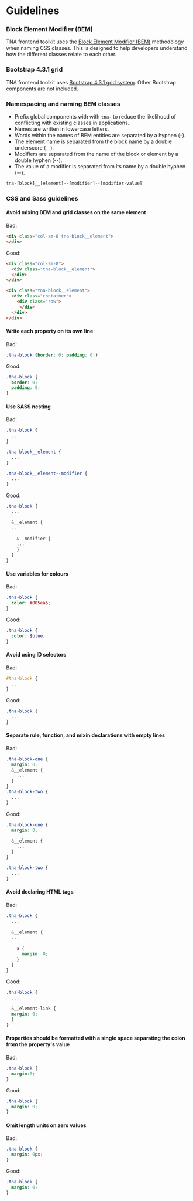 # Guidelines

### Block Element Modifier (BEM)

TNA frontend toolkit uses the [Block Element Modifier (BEM)](http://getbem.com/) methodology when naming CSS classes. This is designed to help developers understand how the different classes relate to each other.

### Bootstrap 4.3.1 grid

TNA frontend toolkit uses [Bootstrap 4.3.1 grid system](https://getbootstrap.com/docs/4.3/layout/grid/). Other Bootstrap components are not included.

### Namespacing and naming BEM classes

* Prefix global components with with `tna-` to reduce the likelihood of conflicting with existing classes in applications..
* Names are written in lowercase letters.
* Words within the names of BEM entities are separated by a hyphen (-).
* The element name is separated from the block name by a double underscore (__).
* Modifiers are separated from the name of the block or element by a double hyphen (--).
* The value of a modifier is separated from its name by a double hyphen (--).
```html
tna-[block]__[element]--[modifier]--[modifier-value]
```

### CSS and Sass guidelines

#### Avoid mixing BEM and grid classes on the same element

Bad:
```html
<div class="col-sm-8 tna-block__element">
</div>
```

Good:
```html
<div class="col-sm-8">
  <div class="tna-block__element">
  </div>
</div>

<div class="tna-block__element">
  <div class="container">
    <div class="row">
     </div>
  </div>
</div>
```

#### Write each property on its own line

Bad:
```scss
.tna-block {border: 0; padding: 0;}
```

Good:
```scss
.tna-block {
  border: 0;
  padding: 0;
}
```

#### Use SASS nesting

Bad:
```scss
.tna-block {
  ...
}

.tna-block__element {
  ...
}

.tna-block__element--modifier {
  ...
}
```

Good:
```scss
.tna-block {
  ...

  &__element {
  ...
  
    &--modifier {
    ...
    }
  }
}
```

#### Use variables for colours

Bad:
```scss
.tna-block {
  color: #005ea5;
}
```

Good:
```scss
.tna-block {
  color: $blue;
}
```

#### Avoid using ID selectors

Bad:
```scss
#tna-block {
  ...
}
```

Good:
```scss
.tna-block {
  ...
}
```

#### Separate rule, function, and mixin declarations with empty lines

Bad:
```scss
.tna-block-one {
  margin: 0;
  &__element {
    ...
  }
}
.tna-block-two {
  ...
}
```

Good:
```scss
.tna-block-one {
  margin: 0;

  &__element {
    ...
  }
}

.tna-block-two {
  ...
}
```

#### Avoid declaring HTML tags

Bad:
```scss
.tna-block {
  ...
  
  &__element {
  ...
  
    a {
      margin: 0;
    }
  }
}
```

Good:
```scss
.tna-block {
  ...
  
  &__element-link {
  margin: 0;
  }
}
```

#### Properties should be formatted with a single space separating the colon from the property's value

Bad:
```scss
.tna-block {
  margin:0;
}
```

Good:
```scss
.tna-block {
  margin: 0;
}
```

#### Omit length units on zero values

Bad:
```scss
.tna-block {
  margin: 0px;
}
```

Good:
```scss
.tna-block {
  margin: 0;
}
```
